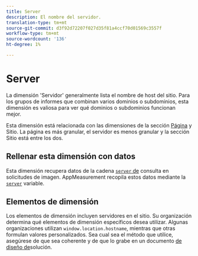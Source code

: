 ```yaml
---
title: Server
description: El nombre del servidor.
translation-type: tm+mt
source-git-commit: d3f92d72207f027d35f81a4ccf70d01569c3557f
workflow-type: tm+mt
source-wordcount: '136'
ht-degree: 1%

---
```



# Server

La dimensión &#39;Servidor&#39; generalmente lista el nombre de host del sitio. Para los grupos de informes que combinan varios dominios o subdominios, esta dimensión es valiosa para ver qué dominios o subdominios funcionan mejor.

Esta dimensión está relacionada con las dimensiones de la sección [Página](page.md) y [](site-section.md) Sitio. La página es más granular, el servidor es menos granular y la sección Sitio está entre los dos.

## Rellenar esta dimensión con datos

Esta dimensión recupera datos de la cadena [`server` de](/help/implement/validate/query-parameters.md) consulta en solicitudes de imagen. AppMeasurement recopila estos datos mediante la [`server`](/help/implement/vars/page-vars/server.md) variable.

## Elementos de dimensión

Los elementos de dimensión incluyen servidores en el sitio. Su organización determina qué elementos de dimensión específicos desea utilizar. Algunas organizaciones utilizan `window.location.hostname`, mientras que otras formulan valores personalizados. Sea cual sea el método que utilice, asegúrese de que sea coherente y de que lo grabe en un documento [de diseño de](/help/implement/prepare/solution-design.md)solución.
